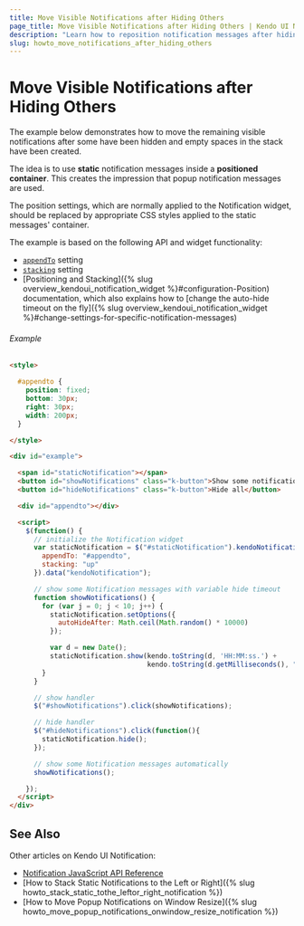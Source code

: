 ```yaml
---
title: Move Visible Notifications after Hiding Others
page_title: Move Visible Notifications after Hiding Others | Kendo UI Notification
description: "Learn how to reposition notification messages after hiding others"
slug: howto_move_notifications_after_hiding_others
---
```


# Move Visible Notifications after Hiding Others

The example below demonstrates how to move the remaining visible notifications after some have been hidden and empty spaces in the stack have been created.

The idea is to use **static** notification messages inside a **positioned container**. This creates the impression that popup notification messages are used.

The position settings, which are normally applied to the Notification widget, should be replaced by appropriate CSS styles applied to the static messages' container.

The example is based on the following API and widget functionality:

* [`appendTo`](/api/javascript/ui/notification#configuration-appendTo) setting
* [`stacking`](/api/javascript/ui/notification#configuration-stacking) setting
* [Positioning and Stacking]({% slug overview_kendoui_notification_widget %}#configuration-Position) documentation,
which also explains how to [change the auto-hide timeout on the fly]({% slug overview_kendoui_notification_widget %}#change-settings-for-specific-notification-messages)

###### Example

```html
<style>

  #appendto {
    position: fixed;
    bottom: 30px;
    right: 30px;
    width: 200px;
  }

</style>

<div id="example">

  <span id="staticNotification"></span>
  <button id="showNotifications" class="k-button">Show some notifications</button>
  <button id="hideNotifications" class="k-button">Hide all</button>

  <div id="appendto"></div>

  <script>
    $(function() {
      // initialize the Notification widget
      var staticNotification = $("#staticNotification").kendoNotification({
        appendTo: "#appendto",
        stacking: "up"
      }).data("kendoNotification");

      // show some Notification messages with variable hide timeout
      function showNotifications() {
        for (var j = 0; j < 10; j++) {
          staticNotification.setOptions({
            autoHideAfter: Math.ceil(Math.random() * 10000)
          });

          var d = new Date();
          staticNotification.show(kendo.toString(d, 'HH:MM:ss.') +
                                  kendo.toString(d.getMilliseconds(), "000"), "info");
        }
      }

      // show handler
      $("#showNotifications").click(showNotifications);

      // hide handler
      $("#hideNotifications").click(function(){
        staticNotification.hide();
      });

      // show some Notification messages automatically
      showNotifications();

    });
  </script>
</div>
```

## See Also

Other articles on Kendo UI Notification:

* [Notification JavaScript API Reference](/api/javascript/ui/notification)
* [How to Stack Static Notifications to the Left or Right]({% slug howto_stack_static_tothe_leftor_right_notification %})
* [How to Move Popup Notifications on Window Resize]({% slug howto_move_popup_notifications_onwindow_resize_notification %})
